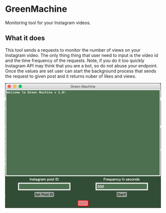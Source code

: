 # GreenMachine
Monitoring tool for your Instagram videos. 

## What it does
This tool sends a requests to monitor the number of views on your Instagram video. The only thing thing that user need to input is the video id and the time frequency of the requests. Note, if you do it too quickly Instagram API may think that you are a bot, so do not abuse your endpoint. 
Once the values are set user can start the background process that sends the request to given post and it returns nuber of likes and views.

![GreenMachine Preview](GreenMachinePreview.png)
